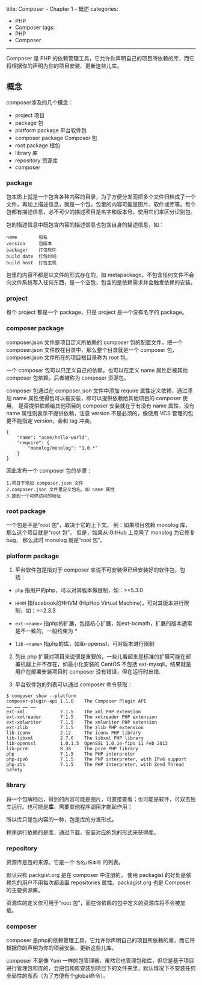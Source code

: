 ﻿title: Composer - Chapter 1 - 概述
categories:
  - PHP
  - Composer
tags:
  - PHP
  - Composer

---

Composer 是 PHP 的依赖管理工具，它允许你声明自己的项目所依赖的库，而它将根据你的声明为你的项目安装、更新这些儿库。

<!--more-->

## 概念

composer涉及的几个概念：

* project 项目
* package 包
* platform package 平台软件包
* composer package Composer 包
* root package 根包
* library 库
* repository 资源库
* composer

### package

包本质上就是一个包含各种内容的目录，为了方便分发而把多个文件归档成了一个文件，再加上描述信息，就是一个包。包里的内容可能是图片、软件或库等。每个包都有描述信息，必不可少的描述项目是名字和版本号，使用它们来区分识别包。

包的描述信息中既包含内容的描述信息也包含自身的描述信息，如：
     
    name        包名 
    version     包版本
    packager    打包软件
    build date  打包时间
    build host  打包主机

包里的内容不都是以文件的形式存在的，如 metapackage，不包含任何文件不会向文件系统写入任何东西，是一个空包，包含的是依赖需求并会触发依赖的安装。

### project

每个 project 都是一个 package，只是 project 是一个没有名字的 package。

### composer package

composer.json 文件是项目定义所依赖的 composer 包的配置文件，把一个 composer.json 文件放在目录中，那么整个目录就是一个 composer 包，composer.json 文件所在的项目根目录称为 root 包。

一个 composer 包可以只定义自己的依赖，也可以在定义 name 属性后被其他 composer 包依赖，后者被称为 composer 资源包。

composer 包通过在 composer.json 文件中添加 require 属性定义依赖，通过添加 name 属性使得包可以被安装，即可以提供依赖给其他项目的 composer 使用， 是否提供依赖给其他项目的 composer 安装就在于有没有 name 属性，没有 name 属性则表示不提供依赖，注意 version 不是必须的，像使用 VCS 管理的包更不能指定 version，会和 tag 冲突。
```
{
    "name": "acme/hello-world",
    "require": {
        "monolog/monolog": "1.0.*"
    }
}
```

因此发布一个 composer 包的步骤：

    1.项目下添加 composer.json 文件
    2.composer.json 文件里定义包名，即 name 属性
    3.放到一个可供访问的地址

### root package

一个包是不是“root 包”，取决于它的上下文。 例：如果项目依赖 monolog 库，那么这个项目就是“root 包”。 但是，如果从 GitHub 上克隆了 monolog 为它修复 bug， 那么此时 monolog 就是“root 包”。


### platform package

1. 平台软件包是指对于 composer 来说不可安装但已经安装好的软件包，包括：

* `php` 
    指用户的php，可以对其版本做限制，如：>=5.3.0

* `HHVM`
    指facebook的HHVM (HipHop Virtual Machine)，可对其版本进行限制，如：>=2.3.3

* `ext-<name>`
    指php的扩展，包括核心扩展，如ext-bcmath，扩展的版本通常是不一致的，一般约束为 *

* `lib-<name>`
    指php的库，如lib-openssl，可对版本进行限制

2. 列出 php 扩展对项目来说很是重要的，一些儿看起来是标准的扩展可能在部署机器上并不存在，如最小化安装的 CentOS 不包括 ext-mysqli，结果就是用户在部署安装项目时 composer 没有错误，但在运行时出错.

3. 平台软件包的列表可以通过 composer 命令获取：
```
$ composer show --platform
composer-plugin-api 1.1.0    The Composer Plugin API
…… …… …… ……
ext-xml             7.1.5    The xml PHP extension
ext-xmlreader       7.1.5    The xmlreader PHP extension
ext-xmlwriter       7.1.5    The xmlwriter PHP extension
ext-zlib            7.1.5    The zlib PHP extension
lib-iconv           2.12     The iconv PHP library
lib-libxml          2.7.6    The libxml PHP library
lib-openssl         1.0.1.5  OpenSSL 1.0.1e-fips 11 Feb 2013
lib-pcre            8.38     The pcre PHP library
php                 7.1.5    The PHP interpreter
php-ipv6            7.1.5    The PHP interpreter, with IPv6 support
php-zts             7.1.5    The PHP interpreter, with Zend Thread Safety
```

### library

将一个包解档后，得到的内容可能是图片，可直接查看；也可能是软件，可双击独立运行。也可能是**库**，需要其他程序调用才能起作用；

所以库只是包内容的一种，包是库的分发形式。

程序运行依赖的是库，通过下载、安装对应的包的形式来获得库。

### repository

资源库是包的来源。它是一个 `包名/版本号` 的列表。

默认只有 packgist.org 是在 composer 中注册的。 使用 packagist 的好处是依赖包的用户不用每次都设置 repositories 属性。packagist.org 也是 Composer 的主要资源库。

资源库的定义仅可用于“root 包”，而在你依赖的包中定义的资源库将不会被加载。

### composer

composer 是php的依赖管理工具，它允许你声明自己的项目所依赖的库，而它将根据你的声明为你的项目安装、更新这些儿库。

composer 不是像 Yum 一样的包管理器，虽然它也管理包和库，但它是基于项目进行管理包和库的，会把包和库安装到项目下的文件夹里，默认情况下不安装任何全局性的东西（为了方便有个global命令）。

